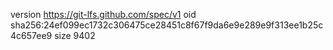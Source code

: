 version https://git-lfs.github.com/spec/v1
oid sha256:24ef099ec1732c306475ce28451c8f67f9da6e9e289e9f313ee1b25c4c657ee9
size 9402
